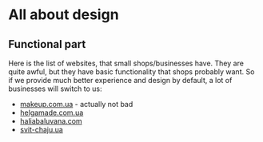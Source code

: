# All about design

## Functional part

Here is the list of websites, that small shops/businesses have.
They are quite awful, but they have basic functionality that shops probably want.
So if we provide much better experience and design by default, a lot of businesses
will switch to us:

- [makeup.com.ua](https://makeup.com.ua/) - actually not bad
- [helgamade.com.ua](https://helgamade.com.ua/ua/)
- [haliabaluvana.com](https://haliabaluvana.com/)
- [svit-chaju.ua](https://svit-chaju.ua/ru/)

